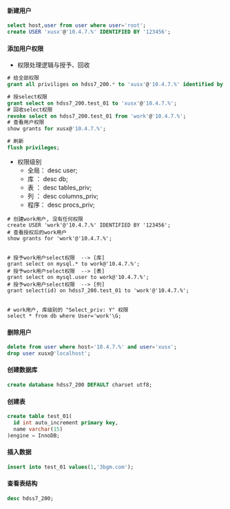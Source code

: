 #### 新建用户
``` sql
select host,user from user where user='root';
create USER 'xusx'@'10.4.7.%' IDENTIFIED BY '123456';
```

#### 添加用户权限
- 权限处理逻辑与授予、回收
``` sql
# 给全部权限
grant all priviliges on hdss7_200.* to 'xusx'@'10.4.7.%' identified by '123456';

# 授select权限
grant select on hdss7_200.test_01 to 'xusx'@'10.4.7.%';
# 回收select权限
revoke select on hdss7_200.test_01 from 'work'@'10.4.7.%';
# 查看用户权限
show grants for xusx@'10.4.7.%';

# 刷新
flush privileges;
```
- 权限级别
  - 全局：    desc user;
  - 库  ：    desc db;
  - 表  ：    desc tables_priv;
  - 列  ：    desc columns_priv;
  - 程序：    desc procs_priv;
``` shell
# 创建work用户, 没有任何权限
create USER 'work'@'10.4.7.%' IDENTIFIED BY '123456';
# 查看授权后的work用户
show grants for 'work'@'10.4.7.%';


# 授予work用户select权限  --> [库]
grant select on mysql.* to work@'10.4.7.%';
# 授予work用户select权限  --> [表]
grant select on mysql.user to work@'10.4.7.%';
# 授予work用户select权限  --> [列]
grant select(id) on hdss7_200.test_01 to 'work'@'10.4.7.%';


# work用户, 库级别的 "Select_priv: Y" 权限
select * from db where User='work'\G;
```

#### 删除用户
``` sql
delete from user where host='10.4.7.%' and user='xusx';
drop user xusx@'localhost';
```


#### 创建数据库
``` sql
create database hdss7_200 DEFAULT charset utf8;
```

#### 创建表
``` sql
create table test_01(
  id int auto_increment primary key, 
  name varchar(15)
)engine = InnoDB;
```

#### 插入数据
``` sql
insert into test_01 values(1,'3bgm.com');
```

#### 查看表结构
``` sql
desc hdss7_200;
``` 
